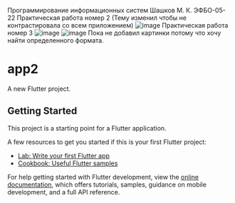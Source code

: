 Программирование информационных систем 
Шашков М. К. ЭФБО-05-22
Практическая работа номер 2 (Тему изменил чтобы не контрастировала со всем приложением)
![image](https://github.com/user-attachments/assets/5a2f7f61-2a84-45ae-a465-b1cb83c037c2)
Практическая работа номер 3
![image](https://github.com/user-attachments/assets/47276936-191f-44f9-a9cf-7cb67305108a)
![image](https://github.com/user-attachments/assets/7f045b33-5a52-4c6a-93dd-59ea634bcab7)
Пока не добавил картинки потому что хочу найти определенного формата.



# app2

A new Flutter project.

## Getting Started

This project is a starting point for a Flutter application.

A few resources to get you started if this is your first Flutter project:

- [Lab: Write your first Flutter app](https://docs.flutter.dev/get-started/codelab)
- [Cookbook: Useful Flutter samples](https://docs.flutter.dev/cookbook)

For help getting started with Flutter development, view the
[online documentation](https://docs.flutter.dev/), which offers tutorials,
samples, guidance on mobile development, and a full API reference.
